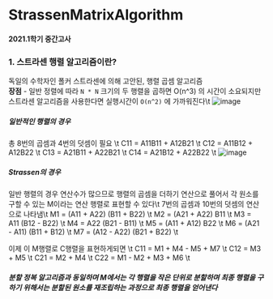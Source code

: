 # StrassenMatrixAlgorithm
#### 2021.1학기 중간고사
### 1. 스트라센 행렬 알고리즘이란?
독일의 수학자인 폴커 스트라센에 의해 고안된, 행렬 곱셈 알고리즘\
**장점** - 일반 정렬에 따라 ``N * N`` 크기의 두 행렬을 곱하면 O(n^3) 의 시간이 소요되지만 스트라센 알고리즘을 사용한다면 실행시간이 ``O(n^2)`` 에 가까워진다\t
![image](https://user-images.githubusercontent.com/80522538/205192050-05026682-d343-4129-a7c7-289b4be24f3a.png)


##### 일반적인 행렬의 경우
총 8번의 곱셈과 4번의 덧셈이 필요 \t
 C11 = A11B11 + A12B21 \t
 C12 = A11B12 + A12B22 \t
 C13 = A21B11 + A22B21 \t
 C14 = A21B12 + A22B22 \t
![image](https://user-images.githubusercontent.com/80522538/205192091-fb285f46-fdd3-44d7-ac60-c4649cb72dbf.png)


##### Strassen의 경우
일반 행렬의 경우 연산수가 많으므로 행렬의 곱셈을 더하기 연산으로 풀어서 각 원소를 구할 수 있는 M이라는 연산 행렬로 표현할 수 있다\t
7번의 곱셈과 10번의 덧셈의 연산으로 나타냄\t
M1 = (A11 + A22) (B11 + B22) \t
M2 = (A21 + A22) B11 \t
M3 = A11 (B12 - B22) \t
M4 = A22 (B21 - B11) \t
M5 = (A11 + A12) B22 \t
M6 = (A21 - A11) (B11 + B12) \t
M7 = (A12 - A22) (B21 + B22) \t

이제 이 M행렬로 C행렬을 표현하게되면 \t
 C11 = M1 + M4 - M5 + M7 \t
 C12 = M3 + M5 \t
 C21 = M2 + M4 \t
 C22 = M1 - M2 + M3 + M6 \t
##### 분할 정복 알고리즘과 동일하며 M에서는 각 행렬을 작은 단위로 분할하며 최종 행렬을 구하기 위해서는 분할된 원소를 재조립하는 과정으로 최종 행렬을 얻어낸다
